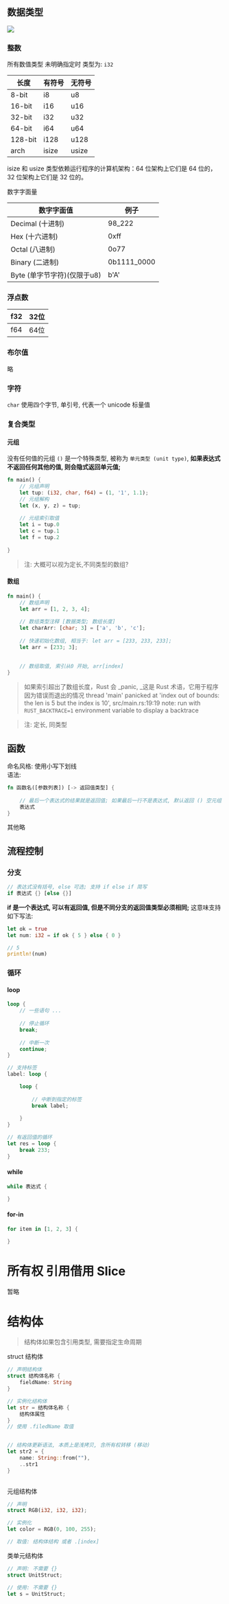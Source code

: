 ## 数据类型

![](img/11.jpeg)

### 整数

所有数值类型 未明确指定时 类型为: `i32`

| 长度      | 有符号   | 无符号   |
|---------|-------|-------|
| 8-bit   | i8    | u8    |
| 16-bit  | i16   | u16   |
| 32-bit  | i32   | u32   |
| 64-bit  | i64   | u64   |
| 128-bit | i128  | u128  |
| arch    | isize | usize |

isize 和 usize 类型依赖运行程序的计算机架构：64 位架构上它们是 64 位的， 32 位架构上它们是 32 位的。

数字字面量

| 数字字面值               | 例子          |
|---------------------|-------------|
| Decimal (十进制)       | 98_222      |
| Hex (十六进制)          | 0xff        |
| Octal (八进制)         | 0o77        |
| Binary (二进制)        | 0b1111_0000 |
| Byte (单字节字符)(仅限于u8) | b'A'        |

### 浮点数

| f32 | 32位 |
|-----|-----|
| f64 | 64位 |

### 布尔值

略
### 字符

`char` 使用四个字节, 单引号, 代表一个 unicode 标量值

### 复合类型

#### 元组

没有任何值的元组  `()` 是一个特殊类型, 被称为 `单元类型 (unit type)`, **如果表达式不返回任何其他的值, 则会隐式返回单元值;**

```rust
fn main() {
    // 元组声明
    let tup: (i32, char, f64) = (1, '1', 1.1);
    // 元组解构
    let (x, y, z) = tup;
    
    // 元组索引取值
    let i = tup.0
    let c = tup.1
    let f = tup.2
    
}
```

> 注: 大概可以视为定长,不同类型的数组?


#### 数组

```rust
fn main() {
    // 数组声明
    let arr = [1, 2, 3, 4];
    
    // 数组类型注释 [数据类型; 数组长度]
    let charArr: [char; 3] = ['a', 'b', 'c'];
    
    // 快速初始化数组, 相当于: let arr = [233, 233, 233];
    let arr = [233; 3];
    
    
    // 数组取值, 索引从0 开始, arr[index]
}
```

> 如果索引超出了数组长度，Rust 会 _panic, _这是 Rust 术语，它用于程序因为错误而退出的情况
> thread 'main' panicked at 'index out of bounds: the len is 5 but the index is 10', src/main.rs:19:19
> note: run with `RUST_BACKTRACE=1` environment variable to display a backtrace



> 注: 定长, 同类型


## 函数

命名风格: 使用小写下划线<br />语法:

```rust
fn 函数名([参数列表]) [-> 返回值类型] {
    
    // 最后一个表达式的结果就是返回值; 如果最后一行不是表达式, 默认返回 () 空元组 (单元类型)
    表达式
}
```

其他略

## 流程控制

### 分支

```rust
// 表达式没有括号, else 可选; 支持 if else if 简写
if 表达式 {} [else {}]
```

**if 是一个表达式, 可以有返回值, 但是不同分支的返回值类型必须相同;**  这意味支持如下写法:

```rust
let ok = true
let num: i32 = if ok { 5 } else { 0 }

// 5
println!(num)
```

### 循环

#### loop

```rust
loop {
    // 一些语句 ...
    
    // 停止循环
    break;
    
    // 中断一次
    continue;
}

// 支持标签
label: loop {

    loop {
    
        // 中断到指定的标签
        break label;
    
    }
}

// 有返回值的循环
let res = loop {
    break 233;
}
```

#### while

```rust
while 表达式 {

}
```

#### for-in

```rust
for item in [1, 2, 3] {

}
```

# 所有权 引用借用 Slice

暂略

# 结构体

> 结构体如果包含引用类型, 需要指定生命周期

struct 结构体

```rust
// 声明结构体
struct 结构体名称 {
    fieldName: String
}

// 实例化结构体
let str = 结构体名称 {
    结构体属性
}
// 使用 .filedName 取值


// 结构体更新语法, 本质上是浅拷贝, 含所有权转移 (移动)
let str2 = {
    name: String::from(""),
    ..str1
}
    
```

元组结构体

```rust
// 声明
struct RGB(i32, i32, i32);

// 实例化
let color = RGB(0, 100, 255);

// 取值: 结构体结构 或者 .[index]

```

类单元结构体

```rust
// 声明: 不需要 {}
struct UnitStruct;

// 使用: 不需要 {}
let s = UnitStruct;

```
